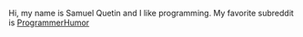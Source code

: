 Hi, my name is Samuel Quetin and I like programming.
My favorite subreddit is [ProgrammerHumor](https://www.reddit.com/r/ProgrammerHumor/ "Reddit programmerHumor page")

<!---
SamuelQuetin/SamuelQuetin is a ✨ special ✨ repository because its `README.md` (this file) appears on your GitHub profile.
You can click the Preview link to take a look at your changes.
--->
